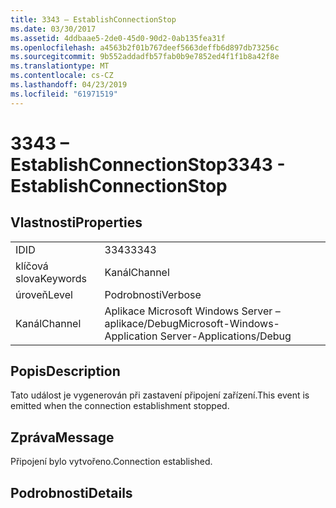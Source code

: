 ```yaml
---
title: 3343 – EstablishConnectionStop
ms.date: 03/30/2017
ms.assetid: 4ddbaae5-2de0-45d0-90d2-0ab135fea31f
ms.openlocfilehash: a4563b2f01b767deef5663deffb6d897db73256c
ms.sourcegitcommit: 9b552addadfb57fab0b9e7852ed4f1f1b8a42f8e
ms.translationtype: MT
ms.contentlocale: cs-CZ
ms.lasthandoff: 04/23/2019
ms.locfileid: "61971519"
---
```

# <a name="3343---establishconnectionstop"></a><span data-ttu-id="3d634-102">3343 – EstablishConnectionStop</span><span class="sxs-lookup"><span data-stu-id="3d634-102">3343 - EstablishConnectionStop</span></span>
## <a name="properties"></a><span data-ttu-id="3d634-103">Vlastnosti</span><span class="sxs-lookup"><span data-stu-id="3d634-103">Properties</span></span>  
  
|||  
|-|-|  
|<span data-ttu-id="3d634-104">ID</span><span class="sxs-lookup"><span data-stu-id="3d634-104">ID</span></span>|<span data-ttu-id="3d634-105">3343</span><span class="sxs-lookup"><span data-stu-id="3d634-105">3343</span></span>|  
|<span data-ttu-id="3d634-106">klíčová slova</span><span class="sxs-lookup"><span data-stu-id="3d634-106">Keywords</span></span>|<span data-ttu-id="3d634-107">Kanál</span><span class="sxs-lookup"><span data-stu-id="3d634-107">Channel</span></span>|  
|<span data-ttu-id="3d634-108">úroveň</span><span class="sxs-lookup"><span data-stu-id="3d634-108">Level</span></span>|<span data-ttu-id="3d634-109">Podrobnosti</span><span class="sxs-lookup"><span data-stu-id="3d634-109">Verbose</span></span>|  
|<span data-ttu-id="3d634-110">Kanál</span><span class="sxs-lookup"><span data-stu-id="3d634-110">Channel</span></span>|<span data-ttu-id="3d634-111">Aplikace Microsoft Windows Server – aplikace/Debug</span><span class="sxs-lookup"><span data-stu-id="3d634-111">Microsoft-Windows-Application Server-Applications/Debug</span></span>|  
  
## <a name="description"></a><span data-ttu-id="3d634-112">Popis</span><span class="sxs-lookup"><span data-stu-id="3d634-112">Description</span></span>  
 <span data-ttu-id="3d634-113">Tato událost je vygenerován při zastavení připojení zařízení.</span><span class="sxs-lookup"><span data-stu-id="3d634-113">This event is emitted when the connection establishment stopped.</span></span>  
  
## <a name="message"></a><span data-ttu-id="3d634-114">Zpráva</span><span class="sxs-lookup"><span data-stu-id="3d634-114">Message</span></span>  
 <span data-ttu-id="3d634-115">Připojení bylo vytvořeno.</span><span class="sxs-lookup"><span data-stu-id="3d634-115">Connection established.</span></span>  
  
## <a name="details"></a><span data-ttu-id="3d634-116">Podrobnosti</span><span class="sxs-lookup"><span data-stu-id="3d634-116">Details</span></span>
